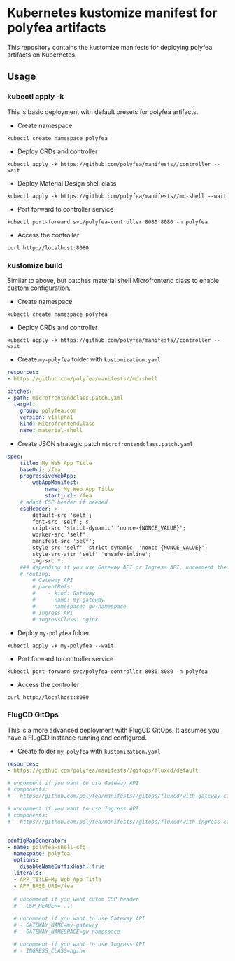 # Kubernetes kustomize manifest for polyfea artifacts

This repository contains the kustomize manifests for deploying polyfea artifacts on Kubernetes.

## Usage

### kubectl apply -k

This is basic deployment with default presets for polyfea artifacts.

* Create namespace

```shell
kubectl create namespace polyfea
```

* Deploy CRDs and controller

```shell
kubectl apply -k https://github.com/polyfea/manifests//controller --wait
```

* Deploy Material Design shell class

```shell
kubectl apply -k https://github.com/polyfea/manifests//md-shell --wait
```

* Port forward to controller service

```shell
kubectl port-forward svc/polyfea-controller 8080:8080 -n polyfea
```

* Access the controller

```shell
curl http://localhost:8080
```

### kustomize build

Similar to above, but patches material shell Microfrontend class to enable custom configuration.

* Create namespace

```shell
kubectl create namespace polyfea
```

* Deploy CRDs and controller

```shell
kubectl apply -k https://github.com/polyfea/manifests//controller --wait
```

* Create `my-polyfea` folder with `kustomization.yaml`

```yaml
resources:
- https://github.com/polyfea/manifests//md-shell

patches:
- path: microfrontendclass.patch.yaml
  target:
    group: polyfea.com
    version: v1alpha1
    kind: MicrofrontendClass
    name: material-shell


```

* Create JSON strategic patch `microfrontendclass.patch.yaml`

```yaml
spec:
    title: My Web App Title
    baseUri: /fea
    progressiveWebApp:
        webAppManifest:
            name: My Web App Title
            start_url: /fea
    # adapt CSP header if needed
    cspHeader: >-
        default-src 'self'; 
        font-src 'self'; s
        cript-src 'strict-dynamic' 'nonce-{NONCE_VALUE}'; 
        worker-src 'self'; 
        manifest-src 'self'; 
        style-src 'self' 'strict-dynamic' 'nonce-{NONCE_VALUE}'; 
        style-src-attr 'self' 'unsafe-inline'; 
        img-src *;
    ### depending if you use Gateway API or Ingress API, uncomment the respective section
    # routing:
        # Gateway API
        # parentRefs:
        #    - kind: Gateway
        #      name: my-gateway
        #      namespace: gw-namespace
        # Ingress API
        # ingressClass: nginx
```

* Deploy `my-polyfea` folder

```shell
kubectl apply -k my-polyfea --wait
```

* Port forward to controller service

```shell
kubectl port-forward svc/polyfea-controller 8080:8080 -n polyfea
```

* Access the controller

```shell
curl http://localhost:8080
```

### FlugCD GitOps

This is a more advanced deployment with FlugCD GitOps. It assumes you have a FlugCD instance running and configured.

* Create folder `my-polyfea` with `kustomization.yaml`

```yaml
resources:
- https://github.com/polyfea/manifests//gitops/fluxcd/default

# uncomment if you want to use Gateway API
# components: 
# - https://github.com/polyfea/manifests//gitops/fluxcd/with-gateway-cfg

# uncomment if you want to use Ingress API
# components: 
# - https://github.com/polyfea/manifests//gitops/fluxcd/with-ingress-cfg


configMapGenerator:
- name: polyfea-shell-cfg
  namespace: polyfea
  options:
    disableNameSuffixHash: true
  literals:
  - APP_TITLE=My Web App Title
  - APP_BASE_URI=/fea
  
  # uncomment if you want cutom CSP header
  # - CSP_HEADER=...;
  
  # uncomment if you want to use Gateway API 
  # - GATEWAY_NAME=my-gateway
  # - GATEWAY_NAMESPACE=gw-namespace

  # uncomment if you want to use Ingress API
  # - INGRESS_CLASS=nginx
```

